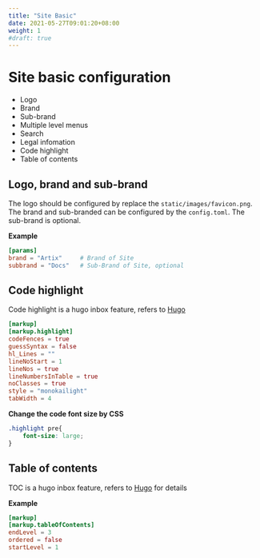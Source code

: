 ```yaml
---
title: "Site Basic"
date: 2021-05-27T09:01:20+08:00
weight: 1
#draft: true
---
```



# Site basic configuration

- Logo
- Brand
- Sub-brand
- Multiple level menus
- Search
- Legal infomation
- Code highlight
- Table of contents


## Logo, brand and sub-brand

The logo should be configured by replace the `static/images/favicon.png`. The brand and sub-branded can be configured by the `config.toml`. The sub-brand is optional.

**Example**
```toml
[params]
brand = "Artix"     # Brand of Site
subbrand = "Docs"   # Sub-Brand of Site, optional
```

## Code highlight

Code highlight is a hugo inbox feature, refers to [Hugo](https://gohugo.io/content-management/syntax-highlighting/#generate-syntax-highlighter-css)

```toml
[markup]
[markup.highlight]
codeFences = true
guessSyntax = false
hl_Lines = ""
lineNoStart = 1
lineNos = true
lineNumbersInTable = true
noClasses = true
style = "monokailight"
tabWidth = 4
```

**Change the code font size by CSS**
```css
.highlight pre{
    font-size: large;
}
```

## Table of contents

TOC is a hugo inbox feature, refers to [Hugo](https://gohugo.io/getting-started/configuration-markup#table-of-contents) for details


**Example**
```toml
[markup]
[markup.tableOfContents]
endLevel = 3
ordered = false
startLevel = 1
```
